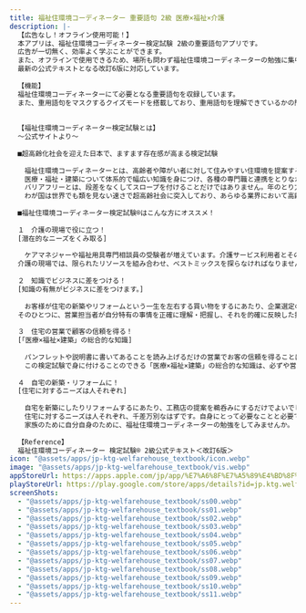 ```yaml
---
title: 福祉住環境コーディネーター 重要語句 2級 医療×福祉×介護
description: |-
  【広告なし！オフライン使用可能！】
  本アプリは、福祉住環境コーディネーター検定試験 2級の重要語句アプリです。
  広告が一切無く、効率よく学ぶことができます。
  また、オフラインで使用できるため、場所も問わず福祉住環境コーディネーターの勉強に集中できます。
  最新の公式テキストとなる改訂6版に対応しています。
  
  【機能】
  福祉住環境コーディネーターにて必要となる重要語句を収録しています。
  また、重用語句をマスクするクイズモードを搭載しており、重用語句を理解できているかの簡単な確認チェックも可能です。
  
  
  【福祉住環境コーディネーター検定試験とは】
  〜公式サイトより〜
  
  ■超高齢化社会を迎えた日本で、ますます存在感が高まる検定試験
  
  　福祉住環境コーディネーターとは、高齢者や障がい者に対して住みやすい住環境を提案するアドバイザーです。
  　医療・福祉・建築について体系的で幅広い知識を身につけ、各種の専門職と連携をとりながらクライアントに適切な住宅改修プランを提示します。また福祉用具や諸施策情報などについてもアドバイスします。
  　バリアフリーとは、段差をなくしてスロープを付けることだけではありません。年のとり方が人それぞれであるように、必要とされるニーズも千差万別です。そのため、クライアントの特性にマッチした住環境を提案・実現するには、様々な分野の専門家とわたり合い調整を行うことのできる総合的な知識が欠かせません。
  　わが国は世界でも類を見ない速さで超高齢社会に突入しており、あらゆる業界において高齢者を意識したビジネスに大きくシフトしつつあります。このような状況の中、医療・福祉・建築について総合的な知識を身に付けている福祉住環境コーディネーターへの社会的ニーズは確実に高まっています。
  
  ■福祉住環境コーディネーター検定試験®はこんな方にオススメ！
  
  １　介護の現場で役に立つ！
  [潜在的なニーズをくみ取る]
  
  　ケアマネジャーや福祉用具専門相談員の受験者が増えています。介護サービス利用者とその家族の潜在的なニーズをくみ取るために必要な知識を学ぶことのできる検定試験です。
  介護の現場では、限られたリソースを組み合わせ、ベストミックスを探らなければなりません。住環境に関する知識が利用者とその家族の満足度を高める解を導くでしょう。
  
  ２　知識でビジネスに差をつける！
  [知識の有無がビジネスに差をつけます。]
  
  　お客様が住宅の新築やリフォームという一生を左右する買い物をするにあたり、企業選定の決め手とするものは何でしょうか。
  そのひとつに、営業担当者が自分特有の事情を正確に理解・把握し、それを的確に反映した提案をしてくれるかどうかということが挙げられます。 お客様自身も気が付いていなかったニーズを提案することが信用・信頼につながるでしょう。
  
  ３　住宅の営業で顧客の信頼を得る！
  [「医療×福祉×建築」の総合的な知識]
  
  　パンフレットや説明書に書いてあることを読み上げるだけの営業でお客の信頼を得ることは難しく、知識の有無が状況認識力や提案力の差になって表れます。
  　この検定試験で身に付けることのできる「医療×福祉×建築」の総合的な知識は、必ずや営業における武器となります。
  
  ４　自宅の新築・リフォームに！
  [住宅に対するニーズは人それぞれ]
  
  　自宅を新築にしたりリフォームするにあたり、工務店の提案を鵜呑みにするだけでよいでしょうか。
  　住宅に対するニーズは人それぞれ、千差万別なはずです。自身にとって必要なことと必要でないことを的確に説明できるようになることが、満足のいく住環境整備に欠かせないファーストステップです。
  　家族のために自分自身のために、福祉住環境コーディネーターの勉強をしてみませんか。
  
  【Reference】
  福祉住環境コーディネーター 検定試験® 2級公式テキスト＜改訂6版＞
icon: "@assets/apps/jp-ktg-welfarehouse_textbook/icon.webp"
image: "@assets/apps/jp-ktg-welfarehouse_textbook/vis.webp"
appStoreUrl: https://apps.apple.com/jp/app/%E7%A6%8F%E7%A5%89%E4%BD%8F%E7%92%B0%E5%A2%83%E3%82%B3%E3%83%BC%E3%83%87%E3%82%A3%E3%83%8D%E3%83%BC%E3%82%BF%E3%83%BC-%E9%87%8D%E8%A6%81%E8%AA%9E%E5%8F%A5-2%E7%B4%9A-%E5%8C%BB%E7%99%82-%E7%A6%8F%E7%A5%89-%E4%BB%8B%E8%AD%B7/id6462012298
playStoreUrl: https://play.google.com/store/apps/details?id=jp.ktg.welfarehouse_textbook
screenShots:
  - "@assets/apps/jp-ktg-welfarehouse_textbook/ss00.webp"
  - "@assets/apps/jp-ktg-welfarehouse_textbook/ss01.webp"
  - "@assets/apps/jp-ktg-welfarehouse_textbook/ss02.webp"
  - "@assets/apps/jp-ktg-welfarehouse_textbook/ss03.webp"
  - "@assets/apps/jp-ktg-welfarehouse_textbook/ss04.webp"
  - "@assets/apps/jp-ktg-welfarehouse_textbook/ss05.webp"
  - "@assets/apps/jp-ktg-welfarehouse_textbook/ss06.webp"
  - "@assets/apps/jp-ktg-welfarehouse_textbook/ss07.webp"
  - "@assets/apps/jp-ktg-welfarehouse_textbook/ss08.webp"
  - "@assets/apps/jp-ktg-welfarehouse_textbook/ss09.webp"
  - "@assets/apps/jp-ktg-welfarehouse_textbook/ss10.webp"
  - "@assets/apps/jp-ktg-welfarehouse_textbook/ss11.webp"
---
```


